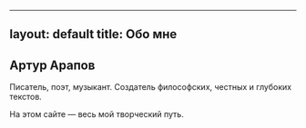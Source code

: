 
---
layout: default
title: Обо мне
---

## Артур Арапов

Писатель, поэт, музыкант. Создатель философских, честных и глубоких текстов.

На этом сайте — весь мой творческий путь.

